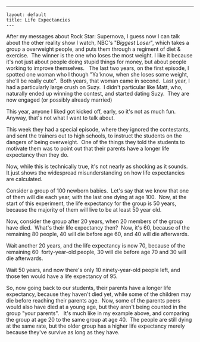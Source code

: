   ---
    layout: default
    title: Life Expectancies
    ---

  
<p>After my messages about Rock Star: Supernova, I guess now I can talk about the other reality show I watch, NBC's "<em>Biggest Loser</em>", which takes a group a overweight people, and puts them through a regiment of diet &amp; exercise.  The winner is the one who loses the most weight. I like it because it's not just about people doing stupid things for money, but about people working to improve themselves.   The last two years, on the first episode, I spotted one woman who I though "Ya'know, when she loses some weight, she'll be really cute".  Both years, that woman came in second.  Last year, I had a particularly large crush on Suzy.  I didn't particular like Matt, who, naturally ended up winning the contest, and started dating Suzy.  They are now engaged (or possibly already married)</p>
<p>This year, anyone I liked got kicked off, early, so it's not as much fun.  Anyway, that's not what I want to talk about.</p>
<p>This week they had a special episode, where they ignored the contestants, and sent the trainers out to high schools, to instruct the students on the dangers of being overweight.  One of the things they told the students to motivate them was to point out that their parents have a longer life expectancy then they do.</p>
<p>Now, while this is technically true, it's not nearly as shocking as it sounds.  It just shows the widespread misunderstanding on how life expectancies are calculated.</p>
<p>Consider a group of 100 newborn babies.  Let's say that we know that one of them will die each year, with the last one dying at age 100.  Now, at the start of this experiment, the life expectancy for the group is 50 years, because the majority of them will live to be at least 50 year old.</p>
<p>Now, consider the group after 20 years, when 20 members of the group have died.  What's their life expectancy then?  Now, it's 60, because of the remaining 80 people, 40 will die before age 60, and 40 will die afterwards.</p>
<p>Wait another 20 years, and the life expectancy is now 70, because of the remaining 60  forty-year-old people, 30 will die before age 70 and 30 will die afterwards.</p>
<p>Wait 50 years, and now there's only 10 ninety-year-old people left, and those ten would have a life expectancy of 95.</p>
<p>So, now going back to our students, their parents have a longer life expectancy, because they haven't died yet, while some of the children may die before reaching their parents age.  Now, some of the parents peers would also have died at a young age, but they aren't being counted in the group "your parents".   It's much like in my example above, and comparing the group at age 20 to the same group at age 40.  The people are still dying at the same rate, but the older group has a higher life expectancy merely because they've survive as long as they have.</p>